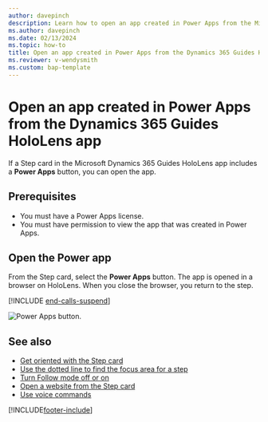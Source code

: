 ```yaml
---
author: davepinch
description: Learn how to open an app created in Power Apps from the Microsoft Dynamics 365 Guides HoloLens app
ms.author: davepinch
ms.date: 02/13/2024
ms.topic: how-to
title: Open an app created in Power Apps from the Dynamics 365 Guides HoloLens app
ms.reviewer: v-wendysmith
ms.custom: bap-template
---
```


# Open an app created in Power Apps from the Dynamics 365 Guides HoloLens app

If a Step card in the Microsoft Dynamics 365 Guides HoloLens app includes a **Power Apps** button, you can open the app.

## Prerequisites

- You must have a Power Apps license.
- You must have permission to view the app that was created in Power Apps.

## Open the Power app

From the Step card, select the **Power Apps** button. The app is opened in a browser on HoloLens. When you close the browser, you return to the step.

[!INCLUDE [end-calls-suspend](../includes/end-calls-suspend.md)]

![Power Apps button.](media/website-powerapps-link.jpg "Power Apps button")

## See also

- [Get oriented with the Step card](operator-step-card-orientation.md)
- [Use the dotted line to find the focus area for a step](operator-dotted-line.md)
- [Turn Follow mode off or on](operator-follow-mode.md)
- [Open a website from the Step card](operator-website-link.md)
- [Use voice commands](voice-commands.md)


[!INCLUDE[footer-include](../includes/footer-banner.md)]
